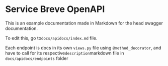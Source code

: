# Service Breve OpenAPI

This is an example documentation made in Markdown for the head swagger documentation.

To edit this, go to`docs/apidocs/index.md` file.

Each endpoint is docs in its own `views.py` file using `@method_decorator`, and have to call for its respective`description`markdown file in `docs/apidocs/endpoints` folder    